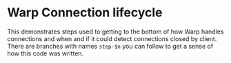# Warp Connection lifecycle

This demonstrates steps used to getting to the bottom of how Warp handles connections and when and if it could detect
connections closed by client. There are branches with names `step-$n` you can follow to get a sense of how
this code was written.
